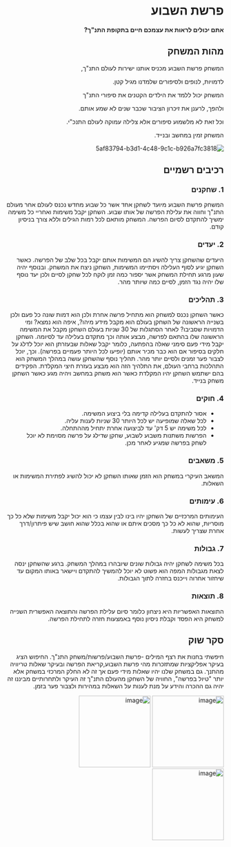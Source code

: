 <div dir='rtl' lang='he'>

# פרשת השבוע

**אתם יכולים לראות את עצמכם חיים בתקופת התנ"ך?**

## מהות המשחק

המשחק פרשת השבוע מכניס אותנו ישירות לעולם התנ"ך,

לדמויות, לנופים ולסיפורים שלמדנו מגיל קטן.

המשחק יכול ללמד את הילדים הקטנים את סיפורי התנ"ך 

ולהפך, לרענן את זיכרון הציבור שכבר שנים לא שמע אותם.

וכל זאת לא מלשמוע סיפורים אלא צלילה עמוקה לעולם התנכ"י.

המשחק זמין במחשב ובנייד.


![5af83794-b3d1-4c48-9c1c-b926a7fc3818](https://github.com/game-devcourse/Parashat_Hashavua/assets/92533182/5cac12e9-0f27-4d95-baf2-cb257988d76a)



## רכיבים רשמיים



### 1. שחקנים

המשחק פרשת השבוע מיועד לשחקן אחד אשר כל שבוע מחדש נכנס לעולם אחר מעולם התנ"ך וחווה את עלילת הפרשה של אותו שבוע.
השחקן יקבל משימות ואחריי כל משימה ימשיך להתקדם לסיום הפרשה.
המשחק מותאם לכל רמות הגילים וללא צורך בניסיון קודם.


### 2. יעדים

היעדים שהשחקן צריך להשיג הם המשימות אותם יקבל בכל שלב של הפרשה.
כאשר השחקן יגיע לסוף העלילה ויסתיימו המשימות, השחקן ניצח את המשחק.
ובנוסף יהיה שעון מרגע תחילת המשחק אשר יספור כמה זמן לוקח לכל שחקן לסיים ולכן יעד נוסף שלו יהיה נגד הזמן, לסיים כמה שיותר מהר.
 


### 3. תהליכים

כאשר השחקן נכנס למשחק הוא מתחיל פרשה אחרת ולכן הוא דמות שונה כל פעם ולכן בשנייה הראשונה של השחקן בעולם הוא מקבל מידע
מיהו?, איפה הוא נמצא? ומי הדמויות שסביבו?
לאחר הסתגלות של 30 שניות בעולם השחקן מקבל את המשימה הראשונה שלו בהתאם לפרשה, מבצע אותה וכך מתקדם בעלילה עד לסיומה.
השחקן יקבל מידי פעם סימני שאלה בהפתעה, כלומר יקבל שאלות שבעזרתן הוא יוכל לדלג על חלקים בסיפור אם הוא כבר מכיר אותם (יופיעו לכל היותר פעמיים בפרשה).
וכך, יוכל לצבור פער זמנים ולסיים יותר מהר.
תהליך נוסף שהשחקן עושה במהלך המשחק הוא התהלכות ברחבי העולם, את התלהיך הזה הוא מבצע בעזרת חיצי המקלדת.
הפקידים בהם ישתמש השחקן יהיו המקלדת כאשר הוא משחק במחשב ויהיה מגע כאשר השחקן משחק בנייד.



### 4. חוקים

* אסור להתקדם בעלילה קדימה בלי ביצוע המשימה.
* לכל שאלה שמופיעה יש לכל היותר 30 שניות לענות עליה.
* לכל משימה יש 5 דק' עד לביצועה אחרת יתחיל מההתחלה.
* הפרשות משתנות משבוע לשבוע, שחקן שדילג על פרשה מסוימת לא יוכל לשחק בפרשה שמגיע לאחר מכן.



### 5. משאבים

המשאב העיקרי במשחק הוא הזמן שאותו השחקן לא יכול להשיג לפתירת המשימות או השאלות.

### 6. עימותים

העימותים המרכזיים של השחקן יהיו בינו לבין עצמו כי הוא יכול יקבל משימות שלא כל כך מוסריות,
שהוא לא כל כך מסכים איתם או שהוא בכלל שהוא חושב שיש פיתרון/דרך אחרת שצריך לעשות.


### 7. גבולות

בכל משימה לשחקן יהיה גבולות שונים שיובהרו במהלך המשחק.
ברגע שהשחקן ינסה לצאת מגבולות המפה הוא פשוט לא יוכל להמשיך להתקדם ויישאר באותו המקום עד שיחזור אחרוה וייכנס בחזרה לתוך הגבולות.


### 8. תוצאות

התוצאות האפשריות היא ניצחון כלומר סיום עלילת הפרשה והתוצאה האפשרית השנייה למשחק היא הפסד וקבלת ניסיון נוסף באמצעות חזרה לתחילת הפרשה.


## סקר שוק
חיפשתי בחנות את רצף המילים -פרשת השבוע/פרשות/משחק התנ"ך.
החיפוש הציג בעיקר אפליקציות שמתזכרות מהי פרשת השבוע,קריאת הפרשה ובעיקר שאלות טריוויה מהתנך.
גם במשחק שלנו יהיו שאלות מידי פעם אך זה לא החלק המרכזי במשחק אלא יותר "טיול בפרשה",
החוויה של השחקן מהעולם התנ"ך זה העיקר ולתחרותיים מביננו זה יהיה גם ההכרה והידע על מנת לענות על השאלות במהירות ולצבור פער בזמן.

<img width="166" alt="image" src="https://github.com/game-devcourse/Parashat_Hashavua/assets/92533182/99402ddc-2324-4859-8c81-7ef5c9334470">  <img width="166" alt="image" src="https://github.com/game-devcourse/Parashat_Hashavua/assets/92533182/66ed5900-3e69-4e95-8415-d5ff37bf06f7">  <img width="166" alt="image" src="https://github.com/game-devcourse/Parashat_Hashavua/assets/92533182/e624c87c-8349-4408-bf97-e17a674fd052">











</div>

